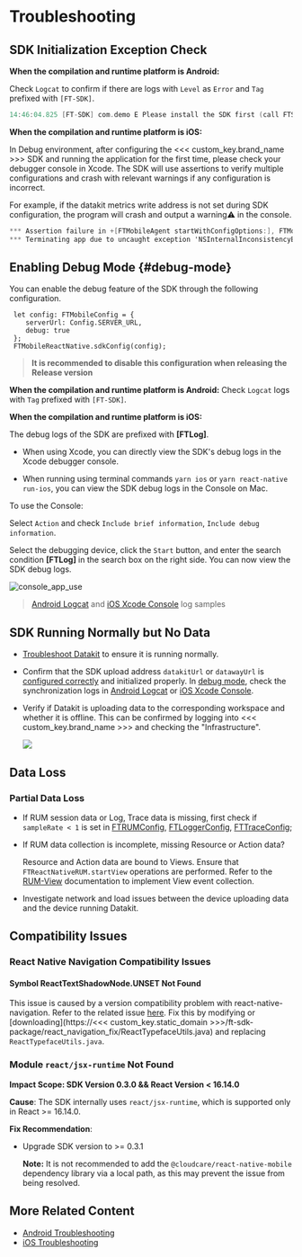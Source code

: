 # Troubleshooting

## SDK Initialization Exception Check

**When the compilation and runtime platform is Android:**

Check `Logcat` to confirm if there are logs with `Level` as `Error` and `Tag` prefixed with `[FT-SDK]`.

```kotlin
14:46:04.825 [FT-SDK] com.demo E Please install the SDK first (call FTSdk.install(FTSDKConfig ftSdkConfig) when the app starts)
```

**When the compilation and runtime platform is iOS:**

In Debug environment, after configuring the <<< custom_key.brand_name >>> SDK and running the application for the first time, please check your debugger console in Xcode. The SDK will use assertions to verify multiple configurations and crash with relevant warnings if any configuration is incorrect.

For example, if the datakit metrics write address is not set during SDK configuration, the program will crash and output a warning⚠️ in the console.

```objective-c
*** Assertion failure in +[FTMobileAgent startWithConfigOptions:], FTMobileAgent.m:53
*** Terminating app due to uncaught exception 'NSInternalInconsistencyException', reason: 'Please set the datakit metrics write address'
```

## Enabling Debug Mode {#debug-mode}

You can enable the debug feature of the SDK through the following configuration.

```tsx
 let config: FTMobileConfig = {
    serverUrl: Config.SERVER_URL,
    debug: true
 };
 FTMobileReactNative.sdkConfig(config);
```

> **It is recommended to disable this configuration when releasing the Release version**

**When the compilation and runtime platform is Android:**
Check `Logcat` logs with `Tag` prefixed with `[FT-SDK]`.

**When the compilation and runtime platform is iOS:**

The debug logs of the SDK are prefixed with **[FTLog]**.

* When using Xcode, you can directly view the SDK's debug logs in the Xcode debugger console.

* When running using terminal commands `yarn ios` or `yarn react-native run-ios`, you can view the SDK debug logs in the Console on Mac.

To use the Console:

  Select `Action` and check `Include brief information`, `Include debug information`.

  Select the debugging device, click the `Start` button, and enter the search condition **[FTLog]** in the search box on the right side. You can now view the SDK debug logs.

  ![console_app_use](../img/console_app_use.png)

> [Android Logcat](../android/app-troubleshooting.md#log_sample) and [iOS Xcode Console](../ios/app-troubleshooting.md#log_sample) log samples

## SDK Running Normally but No Data

* [Troubleshoot Datakit](../../datakit/why-no-data.md) to ensure it is running normally.

* Confirm that the SDK upload address `datakitUrl` or `datawayUrl` is [configured correctly](app-access.md#base-setting) and initialized properly. In [debug mode](#debug-mode), check the synchronization logs in [Android Logcat](../android/app-troubleshooting.md#data_sync) or [iOS Xcode Console](../ios/app-troubleshooting.md#data_sync).

* Verify if Datakit is uploading data to the corresponding workspace and whether it is offline. This can be confirmed by logging into <<< custom_key.brand_name >>> and checking the "Infrastructure".

	![](../img/17.trouble_shooting_android_datakit_check.png)

## Data Loss

### Partial Data Loss

* If RUM session data or Log, Trace data is missing, first check if `sampleRate < 1` is set in [FTRUMConfig](app-access.md#rum-config), [FTLoggerConfig](app-access.md#log-config), [FTTraceConfig](app-access.md#trace-config);

* If RUM data collection is incomplete, missing Resource or Action data?

    Resource and Action data are bound to Views. Ensure that `FTReactNativeRUM.startView` operations are performed. Refer to the [RUM-View](app-access.md#rumview) documentation to implement View event collection.

* Investigate network and load issues between the device uploading data and the device running Datakit.

## Compatibility Issues
### React Native Navigation Compatibility Issues
#### Symbol ReactTextShadowNode.UNSET Not Found 
This issue is caused by a version compatibility problem with react-native-navigation. Refer to the related issue [here](https://github.com/wix/react-native-navigation/issues/7881#issuecomment-2164213896). Fix this by modifying or [downloading](https://<<< custom_key.static_domain >>>/ft-sdk-package/react_navigation_fix/ReactTypefaceUtils.java) and replacing `ReactTypefaceUtils.java`.

### Module `react/jsx-runtime` Not Found

**Impact Scope: SDK Version 0.3.0 && React Version < 16.14.0**

**Cause**: The SDK internally uses `react/jsx-runtime`, which is supported only in React >= 16.14.0.

**Fix Recommendation**:

* Upgrade SDK version to >= 0.3.1 

  **Note:** It is not recommended to add the `@cloudcare/react-native-mobile` dependency library via a local path, as this may prevent the issue from being resolved.

## More Related Content
* [Android Troubleshooting](../android/app-troubleshooting.md)
* [iOS Troubleshooting](../ios/app-troubleshooting.md)